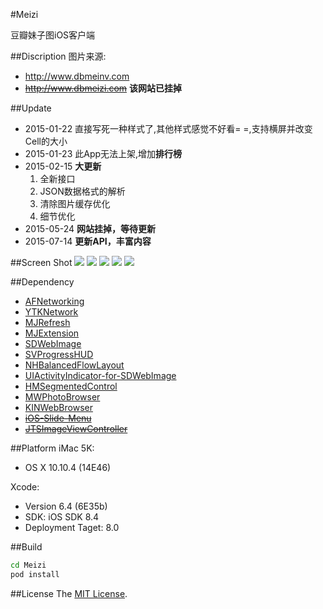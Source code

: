 #Meizi

豆瓣妹子图iOS客户端

##Discription
图片来源:

- http://www.dbmeinv.com
- ~~http://www.dbmeizi.com~~ **该网站已挂掉**

##Update
- 2015-01-22 直接写死一种样式了,其他样式感觉不好看= =,支持横屏并改变Cell的大小
- 2015-01-23 此App无法上架,增加**排行榜**
- 2015-02-15 **大更新**
	1. 全新接口
	2. JSON数据格式的解析
	3. 清除图片缓存优化
	4. 细节优化
- 2015-05-24 **网站挂掉，等待更新**
- 2015-07-14 **更新API，丰富内容**

##Screen Shot
![](https://raw.githubusercontent.com/Sunnyyoung/Meizi/master/ScreenShot/One.png)
![](https://raw.githubusercontent.com/Sunnyyoung/Meizi/master/ScreenShot/Two.png)
![](https://raw.githubusercontent.com/Sunnyyoung/Meizi/master/ScreenShot/Three.png)
![](https://raw.githubusercontent.com/Sunnyyoung/Meizi/master/ScreenShot/Four.png)
![](https://raw.githubusercontent.com/Sunnyyoung/Meizi/master/ScreenShot/Five.png)

##Dependency
- [AFNetworking](https://github.com/AFNetworking/AFNetworking)
- [YTKNetwork](https://github.com/yuantiku/YTKNetwork)
- [MJRefresh](https://github.com/CoderMJLee/MJRefresh)
- [MJExtension](https://github.com/CoderMJLee/MJExtension)
- [SDWebImage](https://github.com/rs/SDWebImage)
- [SVProgressHUD](https://github.com/TransitApp/SVProgressHUD)
- [NHBalancedFlowLayout](https://github.com/njdehoog/NHBalancedFlowLayout)
- [UIActivityIndicator-for-SDWebImage]()
- [HMSegmentedControl](https://github.com/HeshamMegid/HMSegmentedControl)
- [MWPhotoBrowser](https://github.com/mwaterfall/MWPhotoBrowser)
- [KINWebBrowser](https://github.com/dfmuir/KINWebBrowser)
- ~~[iOS-Slide-Menu](https://github.com/aryaxt/iOS-Slide-Menu)~~
- ~~[JTSImageViewController](https://github.com/jaredsinclair/JTSImageViewController)~~

##Platform
iMac 5K:

- OS X 10.10.4 (14E46)

Xcode:

- Version 6.4 (6E35b)
- SDK: iOS SDK 8.4
- Deployment Taget: 8.0

##Build
```bash
cd Meizi
pod install
```

##License
The [MIT License](LICENSE).
